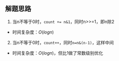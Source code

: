 ## 解题思路
1. 当n不等于0时，`count += n&1`，同时n>>=1，即n除2
+ 时间复杂度：$O(logn)$
2. 当n不等于0时，`count++`，同时`n=n&(n-1)`，这样中间
+ 时间复杂度：$O(logn)$，但比1做了常数级别优化
